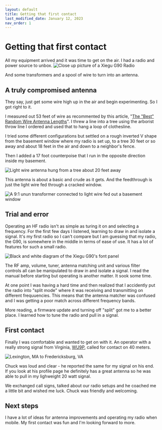 ```yaml
---
layout: default
title: Getting that first contact
last_modified_date: January 12, 2023 
nav_order: 1
---
```

# Getting that first contact

All my equipment arrived and it was time to get on the air. I had a radio and power source to unbox. 
![Close up picture of a Xiegu G90 Radio](PXL_20230108_011859822.png "My Xiegu G90")

And some transformers and a spool of wire to turn into an antenna.

## A truly compromised antenna

They say, just get some wire high up in the air and begin experimenting. So I got right to it.

I measured out 53 feet of wire as recommented by this article, "[The "Best" Random Wire Antenna Lengths](https://www.hamuniverse.com/randomwireantennalengths.html)". I threw a line into a tree using the arborist throw line I ordered and
used that to hang a loop of clothesline.

I tried some different configurations but settled on a rough inverted V shape from the basement window where my radio
is set up, to a tree 30 feet or so away and about 18 feet in the air and down to a neighbor's fence.

Then I added a 17 foot counterpoise that I run in the opposite direction inside my basement.

![Light wire antenna hung from a tree about 20 feet away](PXL_20230112_150809913.png "From our side door to the tree")

This antenna is about a basic and crude as it gets. And the feedthrough is just the light wire fed through a cracked window.

![A 9:1 unun transformer connected to light wire fed out a basement window](PXL_20230112_150856093.png "Basic line feedthrough")

## Trial and error

Operating an HF radio isn't as simple as turing it on and selecting a frequency. For the first few days I listened, learning
to draw in and isolate a signal. It's my first radio so I can't compare but I am guessing that my radio, the G90, is 
somewhere in the middle in terms of ease of use. It has a lot of features for such a small radio.

![Black and white diagram of the Xiegu G90's font panel](g90_front_panel.png "G90 Controls")

The RF amp, volume, tuner, antenna matching unit and various filter controls all can be manipulated to draw in and isolate
a signal. I read the manual before starting but operating is another matter. It sook some time.

At one point I was having a hard time and then realized that I accidently put the radio into "split mode" where it was
receiving and transmitting on different frequuencies. This means that the antenna matcher was confused and I was getting a
poor match across different frequency bands.

More reading, a firmware update and turning off "split" got me to a better place. I learned how to tune the radio and pull
in a signal.

## First contact

Finally I was comfortable and wanted to get on with it. An operator with a really strong signal from Virginia, 
[WU9P](https://www.qrz.com/db/Wu9p), called for contact on 40 meters. 

![](contact_map.png "Lexington, MA to Fredericksburg, VA")

Chuck was loud and clear - he reported the same
for my signal on his end. If you look at his profile page he definitely has a great antenna so he was able to pull in
my lighweight 20 watt signal.

We exchanged call signs, talked about our radio setups and he coached me a little bit and wished me luck. Chuck was
friendly and welcoming.

## Next steps

I have a lot of ideas for antenna improvements and operating my radio when mobile. My first contact was fun and 
I'm looking forward to more.





